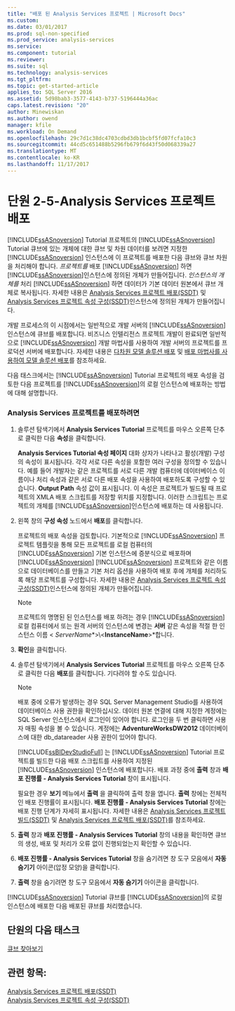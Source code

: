 ```yaml
---
title: "배포 된 Analysis Services 프로젝트 | Microsoft Docs"
ms.custom: 
ms.date: 03/01/2017
ms.prod: sql-non-specified
ms.prod_service: analysis-services
ms.service: 
ms.component: tutorial
ms.reviewer: 
ms.suite: sql
ms.technology: analysis-services
ms.tgt_pltfrm: 
ms.topic: get-started-article
applies_to: SQL Server 2016
ms.assetid: 5d98bab3-3577-4143-b737-5196444a36ac
caps.latest.revision: "20"
author: Minewiskan
ms.author: owend
manager: kfile
ms.workload: On Demand
ms.openlocfilehash: 29c7d1c38dc4703cdbd3db1bcbf5fd07fcfa10c3
ms.sourcegitcommit: 44cd5c651488b5296fb679f6d43f50d068339a27
ms.translationtype: MT
ms.contentlocale: ko-KR
ms.lasthandoff: 11/17/2017
---
```

# <a name="lesson-2-5---deploying-an-analysis-services-project"></a>단원 2-5-Analysis Services 프로젝트 배포
[!INCLUDE[ssASnoversion](../includes/ssasnoversion-md.md)] Tutorial 프로젝트의 [!INCLUDE[ssASnoversion](../includes/ssasnoversion-md.md)] Tutorial 큐브에 있는 개체에 대한 큐브 및 차원 데이터를 보려면 지정한 [!INCLUDE[ssASnoversion](../includes/ssasnoversion-md.md)] 인스턴스에 이 프로젝트를 배포한 다음 큐브와 큐브 차원을 처리해야 합니다. *프로젝트를* 배포 [!INCLUDE[ssASnoversion](../includes/ssasnoversion-md.md)] 하면 [!INCLUDE[ssASnoversion](../includes/ssasnoversion-md.md)]인스턴스에 정의된 개체가 만들어집니다. *인스턴스의 개체를* 처리 [!INCLUDE[ssASnoversion](../includes/ssasnoversion-md.md)] 하면 데이터가 기본 데이터 원본에서 큐브 개체로 복사됩니다. 자세한 내용은 [Analysis Services 프로젝트 배포&#40;SSDT&#41;](../analysis-services/multidimensional-models/deploy-analysis-services-projects-ssdt.md) 및 [Analysis Services 프로젝트 속성 구성&#40;SSDT&#41;](../analysis-services/multidimensional-models/configure-analysis-services-project-properties-ssdt.md)인스턴스에 정의된 개체가 만들어집니다.  
  
개발 프로세스의 이 시점에서는 일반적으로 개발 서버의 [!INCLUDE[ssASnoversion](../includes/ssasnoversion-md.md)] 인스턴스에 큐브를 배포합니다. 비즈니스 인텔리전스 프로젝트 개발이 완료되면 일반적으로 [!INCLUDE[ssASnoversion](../includes/ssasnoversion-md.md)] 개발 마법사를 사용하여 개발 서버의 프로젝트를 프로덕션 서버에 배포합니다. 자세한 내용은 [다차원 모델 솔루션 배포](../analysis-services/multidimensional-models/multidimensional-model-solution-deployment.md) 및 [배포 마법사를 사용하여 모델 솔루션 배포](../analysis-services/multidimensional-models/deploy-model-solutions-using-the-deployment-wizard.md)를 참조하세요.  
  
다음 태스크에서는 [!INCLUDE[ssASnoversion](../includes/ssasnoversion-md.md)] Tutorial 프로젝트의 배포 속성을 검토한 다음 프로젝트를 [!INCLUDE[ssASnoversion](../includes/ssasnoversion-md.md)]의 로컬 인스턴스에 배포하는 방법에 대해 설명합니다.  
  
### <a name="to-deploy-the-analysis-services-project"></a>Analysis Services 프로젝트를 배포하려면  
  
1.  솔루션 탐색기에서 **Analysis Services Tutorial** 프로젝트를 마우스 오른쪽 단추로 클릭한 다음 **속성**을 클릭합니다.  
  
    **Analysis Services Tutorial 속성 페이지** 대화 상자가 나타나고 활성(개발) 구성의 속성이 표시됩니다. 각각 서로 다른 속성을 포함한 여러 구성을 정의할 수 있습니다. 예를 들어 개발자는 같은 프로젝트를 서로 다른 개발 컴퓨터에 데이터베이스 이름이나 처리 속성과 같은 서로 다른 배포 속성을 사용하여 배포하도록 구성할 수 있습니다. **Output Path** 속성 값이 표시됩니다. 이 속성은 프로젝트가 빌드될 때 프로젝트의 XMLA 배포 스크립트를 저장할 위치를 지정합니다. 이러한 스크립트는 프로젝트의 개체를 [!INCLUDE[ssASnoversion](../includes/ssasnoversion-md.md)]인스턴스에 배포하는 데 사용됩니다.  
  
2.  왼쪽 창의 **구성 속성** 노드에서 **배포**를 클릭합니다.  
  
    프로젝트의 배포 속성을 검토합니다. 기본적으로 [!INCLUDE[ssASnoversion](../includes/ssasnoversion-md.md)] 프로젝트 템플릿을 통해 모든 프로젝트를 로컬 컴퓨터의 [!INCLUDE[ssASnoversion](../includes/ssasnoversion-md.md)] 기본 인스턴스에 증분식으로 배포하며 [!INCLUDE[ssASnoversion](../includes/ssasnoversion-md.md)] [!INCLUDE[ssASnoversion](../includes/ssasnoversion-md.md)] 프로젝트와 같은 이름으로 데이터베이스를 만들고 기본 처리 옵션을 사용하여 배포 후에 개체를 처리하도록 해당 프로젝트를 구성합니다. 자세한 내용은 [Analysis Services 프로젝트 속성 구성&#40;SSDT&#41;](../analysis-services/multidimensional-models/configure-analysis-services-project-properties-ssdt.md)인스턴스에 정의된 개체가 만들어집니다.  
  
    > [!NOTE]  
    > 프로젝트의 명명된 된 인스턴스를 배포 하려는 경우 [!INCLUDE[ssASnoversion](../includes/ssasnoversion-md.md)] 로컬 컴퓨터에서 또는 원격 서버의 인스턴스에 변경는 **서버** 같은 속성을 적절 한 인스턴스 이름 \<  *ServerName**>\\<**InstanceName**>*합니다.  
  
3.  **확인**을 클릭합니다.  
  
4.  솔루션 탐색기에서 **Analysis Services Tutorial** 프로젝트를 마우스 오른쪽 단추로 클릭한 다음 **배포**를 클릭합니다. 기다려야 할 수도 있습니다.  
  
    > [!NOTE]  
    > 배포 중에 오류가 발생하는 경우 SQL Server Management Studio를 사용하여 데이터베이스 사용 권한을 확인하십시오. 데이터 원본 연결에 대해 지정한 계정에는 SQL Server 인스턴스에서 로그인이 있어야 합니다. 로그인을 두 번 클릭하면 사용자 매핑 속성을 볼 수 있습니다. 계정에는 **AdventureWorksDW2012** 데이터베이스에 대한 db_datareader 사용 권한이 있어야 합니다.  
  
    [!INCLUDE[ssBIDevStudioFull](../includes/ssbidevstudiofull-md.md)] 는 [!INCLUDE[ssASnoversion](../includes/ssasnoversion-md.md)] Tutorial 프로젝트를 빌드한 다음 배포 스크립트를 사용하여 지정된 [!INCLUDE[ssASnoversion](../includes/ssasnoversion-md.md)] 인스턴스에 배포합니다. 배포 과정 중에 **출력** 창과 **배포 진행률 - Analysis Services Tutorial** 창이 표시됩니다.  
  
    필요한 경우 **보기** 메뉴에서 **출력** 을 클릭하여 출력 창을 엽니다. **출력** 창에는 전체적인 배포 진행률이 표시됩니다. **배포 진행률 - Analysis Services Tutorial** 창에는 배포 진행 단계가 자세히 표시됩니다. 자세한 내용은 [Analysis Services 프로젝트 빌드&#40;SSDT&#41;](../analysis-services/multidimensional-models/build-analysis-services-projects-ssdt.md) 및 [Analysis Services 프로젝트 배포&#40;SSDT&#41;](../analysis-services/multidimensional-models/deploy-analysis-services-projects-ssdt.md)를 참조하세요.  
  
5.  **출력** 창과 **배포 진행률 - Analysis Services Tutorial** 창의 내용을 확인하면 큐브의 생성, 배포 및 처리가 오류 없이 진행되었는지 확인할 수 있습니다.  
  
6.  **배포 진행률 - Analysis Services Tutorial** 창을 숨기려면 창 도구 모음에서 **자동 숨기기** 아이콘(압정 모양)을 클릭합니다.  
  
7.  **출력** 창을 숨기려면 창 도구 모음에서 **자동 숨기기** 아이콘을 클릭합니다.  
  
[!INCLUDE[ssASnoversion](../includes/ssasnoversion-md.md)] Tutorial 큐브를 [!INCLUDE[ssASnoversion](../includes/ssasnoversion-md.md)]의 로컬 인스턴스에 배포한 다음 배포된 큐브를 처리했습니다.  
  
## <a name="next-task-in-lesson"></a>단원의 다음 태스크  
[큐브 찾아보기](../analysis-services/lesson-2-6-browsing-the-cube.md)  
  
## <a name="see-also"></a>관련 항목:  
[Analysis Services 프로젝트 배포&#40;SSDT&#41;](../analysis-services/multidimensional-models/deploy-analysis-services-projects-ssdt.md)  
[Analysis Services 프로젝트 속성 구성&#40;SSDT&#41;](../analysis-services/multidimensional-models/configure-analysis-services-project-properties-ssdt.md)  
  
  
  
